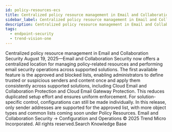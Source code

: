```yaml
---
id: policy-resources-ecs
title: Centralized policy resource management in Email and Collaboration Security
sidebar_label: Centralized policy resource management in Email and Collaboration Security
description: Centralized policy resource management in Email and Collaboration Security
tags:
  - endpoint-security
  - trend-vision-one
---
```


 Centralized policy resource management in Email and Collaboration Security August 19, 2025—Email and Collaboration Security now offers a centralized location for managing policy-related resources and performing email security operations across supported solutions. The first available feature is the approved and blocked lists, enabling administrators to define trusted or suspicious senders and content once and apply them consistently across supported solutions, including Cloud Email and Collaboration Protection and Cloud Email Gateway Protection. This reduces duplicated setup effort and ensures uniform enforcement. For solution-specific control, configurations can still be made individually. In this release, only sender addresses are supported for the approved list, with more object types and common lists coming soon under Policy Resources. Email and Collaboration Security → Configuration and Operations © 2025 Trend Micro Incorporated. All rights reserved.Search Knowledge Base